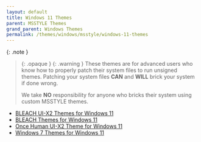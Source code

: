```yaml
---
layout: default
title: Windows 11 Themes
parent: MSSTYLE Themes
grand_parent: Windows Themes
permalink: /themes/windows/msstyle/windows-11-themes
---
```


{: .note }
> {: .opaque }
> {: .warning }
> These themes are for advanced users who know how to properly patch their system files to run unsigned themes. 
> Patching your system files **CAN** and **WILL** brick your system if done wrong.
>
> We take **NO** responsibility for anyone who bricks their system using custom MSSTYLE themes.

<ul class="text-delta">
<li><a href="https://github.com/The-Back-Room//BLEACH-UI-X2-Themes-for-Windows-11-23h2/" target="_blank">BLEACH UI-X2 Themes for Windows 11</a></li>
<li><a href="https://github.com/The-Back-Room/BLEACH-Themes-for-Windows-11/" target="_blank">BLEACH Themes for Windows 11</a></li>
<li><a href="https://github.com/The-Back-Room/Once-Human-UI-X2-Theme-for-Windows-11-23H2/" target="_blank">Once Human UI-X2 Theme for Windows 11</a></li>
<li><a href="https://github.com/The-Back-Room/Windows-7-Themes-for-Windows-11/ " target="_blank">Windows 7 Themes for Windows 11</a></li>
</ul>